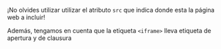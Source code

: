 ¡No olvides utilizar utilizar el atributo `src` que indica donde esta la página web a incluir!

Además, tengamos en cuenta que la etiqueta `<iframe>` lleva etiqueta de apertura y de clausura